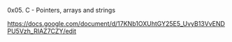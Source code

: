 0x05. C - Pointers, arrays and strings

https://docs.google.com/document/d/17KNb1OXUhtGY25E5_UvyB13VvENDPU5Vzh_RIAZ7CZY/edit

